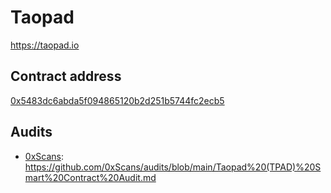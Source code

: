 # Taopad

https://taopad.io

## Contract address

[0x5483dc6abda5f094865120b2d251b5744fc2ecb5](https://etherscan.io/token/0x5483dc6abda5f094865120b2d251b5744fc2ecb5)

## Audits

- [0xScans](https://0xscans.com/): https://github.com/0xScans/audits/blob/main/Taopad%20(TPAD)%20Smart%20Contract%20Audit.md
